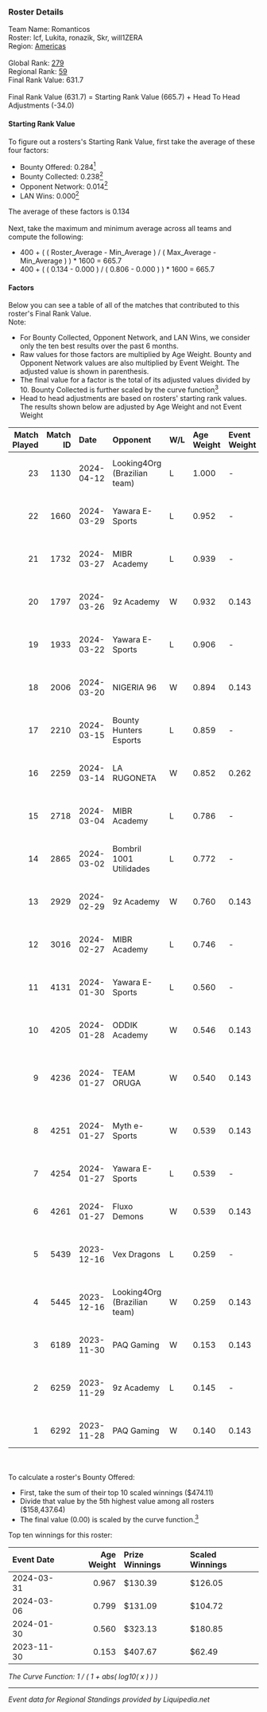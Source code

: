 ### Roster Details<br />
Team Name: Romanticos<br />
Roster: lcf, Lukita, ronazik, Skr, will1ZERA<br />
Region: [Americas]( ../standings_americas.md)<br />
<br />
Global Rank: [279](../standings_global.md)<br />
Regional Rank: [59]( ../standings_americas.md)<br />
Final Rank Value:  631.7<br />
<br />
Final Rank Value (631.7) = Starting Rank Value (665.7) + Head To Head Adjustments (-34.0)<br />

#### Starting Rank Value<br />
To figure out a rosters's Starting Rank Value, first take the average of these four factors:<br />
- Bounty Offered: 0.284[<sup>1</sup>](#table2)
- Bounty Collected: 0.238[<sup>2</sup>](#table1)
- Opponent Network: 0.014[<sup>2</sup>](#table1)
- LAN Wins: 0.000[<sup>2</sup>](#table1)

The average of these factors is 0.134<br />
<br />
Next, take the maximum and minimum average across all teams and compute the following:<br />
- 400 + ( ( Roster_Average - Min_Average ) / ( Max_Average - Min_Average ) ) * 1600 = 665.7
- 400 + ( ( 0.134 - 0.000 ) / ( 0.806 - 0.000 ) ) * 1600 = 665.7


#### Factors<br />
Below you can see a table of all of the matches that contributed to this roster's Final Rank Value.<br />
Note:<br />

- For Bounty Collected, Opponent Network, and LAN Wins, we consider only the ten best results over the past 6 months.
- Raw values for those factors are multiplied by Age Weight. Bounty and Opponent Network values are also multiplied by Event Weight. The adjusted value is shown in parenthesis.
- The final value for a factor is the total of its adjusted values divided by 10. Bounty Collected is further scaled by the curve function[<sup>3</sup>](#curveFunction)
- Head to head adjustments are based on rosters' starting rank values. The results shown below are adjusted by Age Weight and not Event Weight
<span id="table1"></span><br />


| Match Played | Match ID | Date       | Opponent                     | W/L | Age Weight | Event Weight | Bounty Collected | Opponent Network | LAN Wins  | H2H Adj. | Roster                                     |
| -: | -: | :- | :- | :- | :- | :- | :- | :- | :- | -: | :- |
|           23 |     1130 | 2024-04-12 | Looking4Org (Brazilian team) | L   | 1.000      | -            | -                | -                | -         |   -14.68 | lcf, Lukita, ronazik, Skr, will1ZERA       |
|           22 |     1660 | 2024-03-29 | Yawara E-Sports              | L   | 0.952      | -            | -                | -                | -         |   -11.41 | Lukita, ronazik, Skr, Tatu, will1ZERA      |
|           21 |     1732 | 2024-03-27 | MIBR Academy                 | L   | 0.939      | -            | -                | -                | -         |   -12.08 | Lukita, ronazik, Skr, Tatu, will1ZERA      |
|           20 |     1797 | 2024-03-26 | 9z Academy                   | W   | 0.932      | 0.143        | 0.003 (0.000)    | 0.237 (0.032)    | 0 (0.000) |    12.81 | Lukita, ronazik, Skr, Tatu, will1ZERA      |
|           19 |     1933 | 2024-03-22 | Yawara E-Sports              | L   | 0.906      | -            | -                | -                | -         |   -12.54 | Lukita, ronazik, Skr, Tatu, will1ZERA      |
|           18 |     2006 | 2024-03-20 | NIGERIA 96                   | W   | 0.894      | 0.143        | 0.002 (0.000)    | 0.095 (0.012)    | 0 (0.000) |    12.72 | Lukita, ronazik, Skr, Tatu, will1ZERA      |
|           17 |     2210 | 2024-03-15 | Bounty Hunters Esports       | L   | 0.859      | -            | -                | -                | -         |   -17.64 | Lukita, ronazik, Skr, Tatu, will1ZERA      |
|           16 |     2259 | 2024-03-14 | LA RUGONETA                  | W   | 0.852      | 0.262        | 0.000 (0.000)    | 0.096 (0.021)    | 0 (0.000) |    10.73 | Lukita, ronazik, Skr, Tatu, will1ZERA      |
|           15 |     2718 | 2024-03-04 | MIBR Academy                 | L   | 0.786      | -            | -                | -                | -         |    -9.05 | Lukita, ronazik, Skr, Tatu, will1ZERA      |
|           14 |     2865 | 2024-03-02 | Bombril 1001 Utilidades      | L   | 0.772      | -            | -                | -                | -         |   -11.91 | Lukita, ronazik, Skr, Tatu, will1ZERA      |
|           13 |     2929 | 2024-02-29 | 9z Academy                   | W   | 0.760      | 0.143        | 0.003 (0.000)    | 0.237 (0.026)    | 0 (0.000) |    10.78 | Lukita, ronazik, Skr, Tatu, will1ZERA      |
|           12 |     3016 | 2024-02-27 | MIBR Academy                 | L   | 0.746      | -            | -                | -                | -         |    -9.32 | Lukita, ronazik, Skr, Tatu, will1ZERA      |
|           11 |     4131 | 2024-01-30 | Yawara E-Sports              | L   | 0.560      | -            | -                | -                | -         |    -7.79 | Lukita, ronazik, Skr, Tatu, will1ZERA      |
|           10 |     4205 | 2024-01-28 | ODDIK Academy                | W   | 0.546      | 0.143        | 0.002 (0.000)    | 0.160 (0.012)    | 0 (0.000) |     7.88 | Lukita, ronazik, Skr, Tatu, will1ZERA      |
|            9 |     4236 | 2024-01-27 | TEAM ORUGA                   | W   | 0.540      | 0.143        | 0.001 (0.000)    | 0.108 (0.008)    | 0 (0.000) |     6.70 | gAtito, kissmyaug, pegin, rushardo, zLN    |
|            8 |     4251 | 2024-01-27 | Myth e-Sports                | W   | 0.539      | 0.143        | 0.000 (0.000)    | 0.070 (0.005)    | 0 (0.000) |     7.46 | crownzera, Farw, hellzaoo, MyRoN, nz1      |
|            7 |     4254 | 2024-01-27 | Yawara E-Sports              | L   | 0.539      | -            | -                | -                | -         |    -7.39 | j0w, lash, PremiuM, ritz, stAx             |
|            6 |     4261 | 2024-01-27 | Fluxo Demons                 | W   | 0.539      | 0.143        | 0.065 (0.005)    | 0.289 (0.022)    | 0 (0.000) |    13.85 | goddess, julih, nani, poppins, yungher     |
|            5 |     5439 | 2023-12-16 | Vex Dragons                  | L   | 0.259      | -            | -                | -                | -         |    -4.97 | Lukita, ronazik, Skr, Tatu, will1ZERA      |
|            4 |     5445 | 2023-12-16 | Looking4Org (Brazilian team) | W   | 0.259      | 0.143        | -                | 0.009 (0.000)    | 0 (0.000) |     1.51 | firstzera, Lukz, s1lent, Sorvet3, tormento |
|            3 |     6189 | 2023-11-30 | PAQ Gaming                   | W   | 0.153      | 0.143        | 0.000 (0.000)    | 0.000 (0.000)    | 0 (0.000) |     1.41 | aNgelo, bin96, bks, Black, JLK             |
|            2 |     6259 | 2023-11-29 | 9z Academy                   | L   | 0.145      | -            | -                | -                | -         |    -2.33 | divine, MaxOff, perez, slashzz, Tomate     |
|            1 |     6292 | 2023-11-28 | PAQ Gaming                   | W   | 0.140      | 0.143        | 0.000 (0.000)    | -                | -         |     1.29 | aNgelo, bin96, bks, Black, JLK             |

<br />
<span id="table2"></span><br />
To calculate a roster's Bounty Offered:<br />

- First, take the sum of their top 10 scaled winnings ($474.11)
- Divide that value by the 5th highest value among all rosters ($158,437.64)
- The final value (0.00) is scaled by the curve function.[<sup>3</sup>](#curveFunction)

Top ten winnings for this roster:<br />

| Event Date | Age Weight | Prize Winnings | Scaled Winnings |
| :- | -: | :- | :- |
| 2024-03-31 |      0.967 | $130.39        | $126.05         |
| 2024-03-06 |      0.799 | $131.09        | $104.72         |
| 2024-01-30 |      0.560 | $323.13        | $180.85         |
| 2023-11-30 |      0.153 | $407.67        | $62.49          |


<span id="curveFunction"></span>_The Curve Function: 1 / ( 1 + abs( log10( x ) ) )_<br />

---
_Event data for Regional Standings provided by Liquipedia.net_<br />

